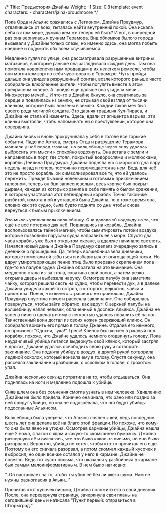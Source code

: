 /*
Title: Предыстория Джайны
Weight: -1
Size: 0.8
template: event
characters:
    - characters/jaina-proudmoore
*/

Пока Орда и Альянс сражались с Легионом, Джайна Праудмур, отдалившись от всех, пыталась найти внутренний покой. Она искала себя в этом мире, думала кем же теперь ей быть? И вот, в очередной раз она вернулась к руинам Терамора. Вид обломков былого города вызывали у Джайны только слезы, но именно здесь, она могла побыть наедине и подумать обо всем случившемся.

Медленно гуляя по улице, она рассматривала разрушенные витрины магазинов, в которые раньше она заглядывала каждый день. Там она помогала новоиспеченным продавцам в их нелегком ремесле, чтобы они могли комфортно себя чувствовать в Тераморе. Чуть пройдя дальше она увидела разрушенный фонтан, возле которого раньше часто собирались влюбленные жители, чтобы погулять вместе в этом прекрасном сквере. А пройдя еще дальше она увидела мечи... Множество мечей... И что-то в Джайне ёкнуло, она схватилась за сердце и повалилась на землю, не отрывая свой взгляд от тысячи клинком, которые были вонзены в землю. Каждый такой меч был своего рода могилой солдата. Это давняя традиция Кул-Тираса, и Джайна не стала ей изменять. Здесь, вдали от эпицентра взрыва, эти клинки выстояли, чтобы напоминать ей о преступлении, которое она совершила.

Джайна вновь и вновь прокручивала у себя в голове все горькие события. Падение Артаса, смерть Отца и разрушение Терамора маячили у неё перед глазами, но волшебнице через силу удалось выбросить эти мысли и спокойно вздохнуть. Она встала с земли и направилась в порт, где стоял, покрытый водорослями и моллюсками, корабль Дейлина Праудмура. Джайна подняла его с морского дна пару недель назад и теперь постоянно перемещается на нем. Ведь для неё это не просто корабль, он символизировал всё то, что ей удалось пережить. Прежде бывший новеньким и готовым к приключением галеоном, теперь он был заплесневелым, весь корпус был покрыт дырами, каждая из которых хранила в себе память о былом сражении, в котором участвовал этот легендарный корабль. Точно такой-же разбитой, измотанной и уставшей была Джайна, но в тоже время она, словно как это судно, была будто поднята со дна, чтобы снова вернуться к былым приключениям.

Эта мысль успокаивала волшебницу. Она давала ей надежду на то, что ещё не всё потеряно для неё. Поднявшись на корабль, Джайна воспользовалась тайной магией, чтобы сымитировать потоки воздуха, которые позволили парусам судна направить её в море. Спустя два часа корабль уже был в открытом океане, а вдалеке начинало светлеть. Начался новый день и Джайна Праудмур сделала очередную запись в дневнике о прошедшем. Да, теперь волшебница вела дневники, которые помогали ей забыться и избавиться от отягощающей тоски. Но вдруг умиротворяющее пение птиц было прервано скрипением пола где-то на палубе судна. Джайна обратила на это внимание. Она медленно стала из-за стола, схватила свой посох, а затем резко открыла дверь и выбежала наружу. Осмотрев палубу она заметила чайку, которая решила сесть на судно, чтобы перевести дух, а в далеке Джайна увидела какой-то остров, с которого, вероятно, чайка и прилетела. Поняв, что ничего страшного не произошло, Джайна Праудмур опустила посох и рассеяла заклинание. Она собиралась повернуться, чтобы зайти обратно, как вдруг! С верхней палубы на волшебницу напал человек, облаченный в доспехи Альянса. Джайна не успела ничего сделать и ему с легкостью удалось повалить её на пол. Таинственный воин достал из своих ножен сверкающий клинок. Он собирался вонзить его прямо в голову Джайне. Отдалив его немного, он произнес: "Сдохни, сука!" Треск! Клинок был вонзен в ржавый пол корабля, похоже, что Джайне удалось немного отодвинуть голову. Пока неудачливый убийца пытался выдернуть свой клинок, который застрял в досках, Джайне удалось освободить свою руку и сотворить заклинание. Она подняла убийцу в воздух, а другой рукой сотворила ледяной осколок, который вонзила ему в голову. Спустя секунду, она рассеяла заклинание и разбойник, с осколком в голове, с грохотом упал.

Джайна несколько секунд потратила на то, чтобы отдышаться. Она поднялась на ноги и медленно подошла к убийце.

Сняв шлем она без сомнения смогла узнать в нем человека. Удивлению Джайны не было придела. Конечно она знала, что рано или поздно за ней придут убийцы, но она не подозревала, что это будут убийцы подосланные Альянсом.

Волшебница была уверена, что Альянс лоялен к ней, ведь последние шесть лет она делала всё на благо этой фракции. Но похоже, что кому-то она была явно не угодна. Осмотрев карманы убийцы, Джайна нашла еще 2 ножа, флакон с ядом и какую-то скомканную бумажку. Джайна развернула её и оказалось, что это было какое-то письмо, но оно было разорвано. Вероятно, убийца не хотел, чтобы кто-то прочитал его еще. Поэтому он его сначала разорвал, а потом скомкал каждый кусочек и выбросил, но один все-же остался у него в кармане. Джайне не повезло. Ведь тот кусок письма, что оказался у разбойника в кармане был самым малоинформативным. В нем было написано:

"..Он настаивает на то, чтобы ты убил её без лишнего шума. Нам не нужны разногласия в Альян..."

Прочитав этот кусочек письма, Джайна положила его в свой дневник. После, она перевернула страницу, зачеркнула свои планы на сегодняшний день и написала "Пункт первый: отправиться в Штормград."